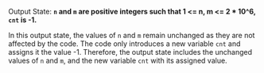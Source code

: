 Output State: **`n` and `m` are positive integers such that 1 <= n, m <= 2 * 10^6, `cnt` is -1.**

In this output state, the values of `n` and `m` remain unchanged as they are not affected by the code. The code only introduces a new variable `cnt` and assigns it the value -1. Therefore, the output state includes the unchanged values of `n` and `m`, and the new variable `cnt` with its assigned value.
